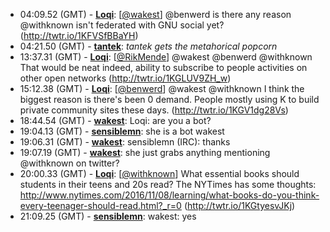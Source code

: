 * <a id="04:09.52">04:09.52 (GMT)</a> - __[Loqi](https://github.com/Loqi)__: [<a href="https://twitter.com/wakest">@wakest</a>] @benwerd is there any reason @withknown isn't federated with GNU social yet? (http://twtr.io/1KFVSfBBaYH)
* <a id="04:21.50">04:21.50 (GMT)</a> - __[tantek](https://github.com/tantek)__: *tantek gets the metahorical popcorn*
* <a id="13:37.31">13:37.31 (GMT)</a> - __[Loqi](https://github.com/Loqi)__: [<a href="https://twitter.com/RikMende">@RikMende</a>] @wakest @benwerd @withknown That would be neat indeed, ability to subscribe to people activities on other open networks (http://twtr.io/1KGLUV9ZH_w)
* <a id="15:12.38">15:12.38 (GMT)</a> - __[Loqi](https://github.com/Loqi)__: [<a href="https://twitter.com/benwerd">@benwerd</a>] @wakest @withknown I think the biggest reason is there's been 0 demand. People mostly using K to build private community sites these days. (http://twtr.io/1KGV1dg28Vs)
* <a id="18:44.54">18:44.54 (GMT)</a> - __[wakest](https://github.com/wakest)__: Loqi: are you a bot?
* <a id="19:04.13">19:04.13 (GMT)</a> - __[sensiblemn](https://github.com/sensiblemn)__: she is a bot wakest
* <a id="19:06.31">19:06.31 (GMT)</a> - __[wakest](https://github.com/wakest)__: sensiblemn (IRC): thanks
* <a id="19:07.19">19:07.19 (GMT)</a> - __[wakest](https://github.com/wakest)__: she just grabs anything mentioning @withknown on twitter?
* <a id="20:00.33">20:00.33 (GMT)</a> - __[Loqi](https://github.com/Loqi)__: [<a href="https://twitter.com/withknown">@withknown</a>] What essential books should students in their teens and 20s read? The NYTimes has some thoughts: http://www.nytimes.com/2016/11/08/learning/what-books-do-you-think-every-teenager-should-read.html?_r=0 (http://twtr.io/1KGtyesvJKj)
* <a id="21:09.25">21:09.25 (GMT)</a> - __[sensiblemn](https://github.com/sensiblemn)__: wakest: yes
